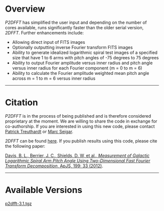 # Overview
_P2DFFT_ has simplified the user input and depending on the number of cores available, runs significantly faster than the older serial version, _2DFFT_. Further enhancements include:
* Allowing direct input of FITS images
* Optionally outputting inverse Fourier transform FITS images
* Ability to generate idealized logarithmic spiral test images of a specified size that have 1 to 6 arms with pitch angles of -75 degrees to 75 degrees
* Ability to output Fourier amplitude versus inner radius and pitch angle versus inner radius for each Fourier component (m = 0 to m = 6)
* Ability to calculate the Fourier amplitude weighted mean pitch angle across m = 1 to m = 6 versus inner radius

* * *
# Citation
_P2DFFT_ is in the process of being published and is therefore considered proprietary at the moment. We are willing to share the code in exchange for co-authorship. If you are interested in using this new code, please contact [Patrick Treuthardt](mailto:patrick.treuthardt@naturalsciences.org) or [Marc Seigar](mailto:msseigar@d.umn.edu).

_2DFFT_ can be found [here](http://www.d.umn.edu/~msseigar/2DFFT/2DFFT.tar.gz).  If you publish results using this code, please cite the following paper:

[Davis, B. L., Berrier, J. C., Shields, D. W, et al., _Measurement of Galactic Logarithmic Spiral Arm Pitch Angle Using Two-Dimensional Fast Fourier Transform Decomposition_, ApJS, 199: 33 (2012)](http://iopscience.iop.org/0067-0049/199/2/33/).
* * *
# Available Versions
[p2dfft-3.1.tgz](https://github.com/treuthardt/P2DFFT/blob/master/p2dfft-3.1.tgz)
